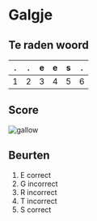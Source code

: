 # Galgje

## Te raden woord

|.|.|e|e|s|.|
|-|-|-|-|-|-|
|1|2|3|4|5|6|

## Score
![gallow](./images/4.png)

## Beurten

1. E correct
2. G incorrect
3. R incorrect
4. T incorrect
5. S correct
